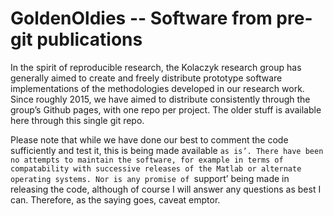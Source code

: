 # GoldenOldies -- Software from pre-git publications

In the spirit of reproducible research, the Kolaczyk research group has generally aimed to create and freely distribute prototype software implementations of the methodologies developed in our research work. Since roughly 2015, we have aimed to distribute consistently through the group’s Github pages, with one repo per project. The older stuff is available here through this single git repo. 

Please note that while we have done our best to comment the code sufficiently and test it, this is being made available `as is’. There have been no attempts to maintain the software, for example in terms of compatability with successive releases of the Matlab or alternate operating systems. Nor is any promise of `support’ being made in releasing the code, although of course I will answer any questions as best I can. Therefore, as the saying goes, caveat emptor.
